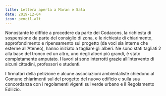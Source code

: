 ```yaml
---
title: Lettera aperta a Maran e Sala 
date: 2019-12-04
icon: pencil-alt
---
```

 Nonostante le diffide a procedere da parte dei Codacons, la richiesta di sospensione da parte del consiglio di zona, e le richieste di chiarimento, approfondimento e ripensamento sul progetto (da voci sia interne che esterne all'Ateneo), hanno iniziato a tagliare gli alberi.
Ne sono stati tagliati 2 alla base del tronco ed un altro, uno degli alberi più grandi, è stato completamente amputato.
I lavori si sono interrotti grazie all’intervento di alcuni cittadini, professori e studenti.

I firmatari della petizione e alcune associazioni ambientaliste
chiedono al Comune chiarimenti sul del progetto del nuovo edificio e sulla sua concordanza con i regolamenti vigenti sul verde urbano e il Regolamento Edilizio.